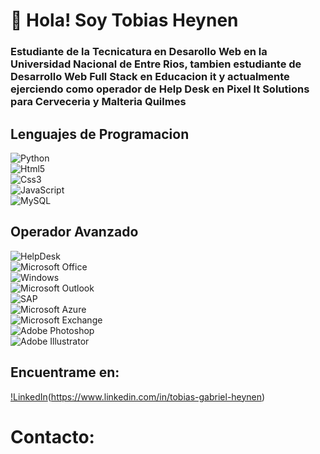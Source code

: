 # 👋 Hola! Soy Tobias Heynen
### Estudiante de la Tecnicatura en Desarollo Web en la Universidad Nacional de Entre Rios, tambien estudiante de Desarrollo Web Full Stack en Educacion it y actualmente ejerciendo como operador de Help Desk en Pixel It Solutions para Cerveceria y Malteria Quilmes

## Lenguajes de Programacion

![Python](https://img.shields.io/badge/Python-3776AB?style=for-the-badge&logo=python&logoColor=white&labelColor=101010)</br>
![Html5](https://img.shields.io/badge/Html5-E34F26?style=for-the-badge&logo=html5&logoColor=white&labelColor=101010)</br>
![Css3](https://img.shields.io/badge/Css3-1572B6?style=for-the-badge&logo=Css3&logoColor=white&labelColor=101010)</br>
![JavaScript](https://img.shields.io/badge/JavaScript-F7DF1E?style=for-the-badge&logo=JavaScript&logoColor=white&labelColor=101010)</br>
![MySQL](https://img.shields.io/badge/MySQL-4479A1?style=for-the-badge&logo=MySQL&logoColor=white&labelColor=101010)</br>

## Operador Avanzado

![HelpDesk](https://img.shields.io/badge/HelpDesk-FFD000?style=for-the-badge&logo=HelpDesk&logoColor=white&labelColor=101010)</br>
![Microsoft Office](https://img.shields.io/badge/Microsoft_Office-D83B01?style=for-the-badge&logo=microsoftoffice&logoColor=white&labelColor=101010)</br>
![Windows](https://img.shields.io/badge/Windows-0078D6?style=for-the-badge&logo=windows&logoColor=white&labelColor=101010)</br>
![Microsoft Outlook](https://img.shields.io/badge/Microsoft_Outlook-0078D4?style=for-the-badge&logo=MicrosoftOutlook&logoColor=white&labelColor=101010)</br>
![SAP](https://img.shields.io/badge/SAP-0FAAFF?style=for-the-badge&logo=sap&logoColor=white&labelColor=101010)</br>
![Microsoft Azure](https://img.shields.io/badge/Microsoft_Azure-0078D4?style=for-the-badge&logo=microsoftAzure&logoColor=white&labelColor=101010)</br>
![Microsoft Exchange](https://img.shields.io/badge/Microsoft_Exchange-0078D4?style=for-the-badge&logo=microsoftexchange&logoColor=white&labelColor=101010)</br>
![Adobe Photoshop](https://img.shields.io/badge/Adobe_Photoshop-31A8FF?style=for-the-badge&logo=AdobePhotoshop&logoColor=white&labelColor=101010)</br>
![Adobe Illustrator](https://img.shields.io/badge/Adobe_Illustrator-FF9A00?style=for-the-badge&logo=AdobeIllustrator&logoColor=white&labelColor=101010)</br>


## Encuentrame en: 
[!LinkedIn](https://img.shields.io/badge/LinkedIn-Tobias_Heynen-0077B5?style=for-the-badge&logo=linkedin&logoColor=white&labelColor=101010)(https://www.linkedin.com/in/tobias-gabriel-heynen)



# Contacto:

